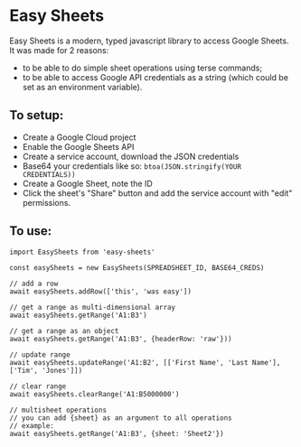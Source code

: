 # Easy Sheets

Easy Sheets is a modern, typed javascript library to access Google Sheets. It was made for 2 reasons:

- to be able to do simple sheet operations using terse commands;
- to be able to access Google API credentials as a string (which could be set as an environment variable).

## To setup:

- Create a Google Cloud project
- Enable the Google Sheets API
- Create a service account, download the JSON credentials
- Base64 your credentials like so: `btoa(JSON.stringify(YOUR CREDENTIALS))`
- Create a Google Sheet, note the ID
- Click the sheet's "Share" button and add the service account with "edit" permissions.

## To use:

```
import EasySheets from 'easy-sheets'

const easySheets = new EasySheets(SPREADSHEET_ID, BASE64_CREDS)

// add a row
await easySheets.addRow(['this', 'was easy'])

// get a range as multi-dimensional array
await easySheets.getRange('A1:B3')

// get a range as an object
await easySheets.getRange('A1:B3', {headerRow: 'raw'}))

// update range
await easySheets.updateRange('A1:B2', [['First Name', 'Last Name'], ['Tim', 'Jones']])

// clear range
await easySheets.clearRange('A1:B5000000')

// multisheet operations
// you can add {sheet} as an argument to all operations
// example:
await easySheets.getRange('A1:B3', {sheet: 'Sheet2'})
```
